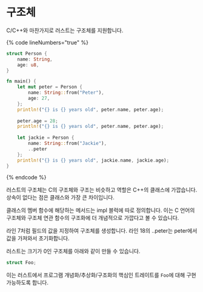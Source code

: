 # 구조체

C/C++와 마찬가지로 러스트는 구조체를 지원합니다.&#x20;

{% code lineNumbers="true" %}
```rust
struct Person {
    name: String,
    age: u8,
}

fn main() {
    let mut peter = Person {
        name: String::from("Peter"),
        age: 27,
    };
    println!("{} is {} years old", peter.name, peter.age);
    
    peter.age = 28;
    println!("{} is {} years old", peter.name, peter.age);
    
    let jackie = Person {
        name: String::from("Jackie"),
        ..peter
    };
    println!("{} is {} years old", jackie.name, jackie.age);
}
```
{% endcode %}

러스트의 구조체는 C의 구조체와 구조는 비슷하고 역할은 C++의 클래스에 가깝습니다. 상속이 없다는 점은 클래스와 가장 큰 차이입니다.&#x20;

클래스의  멤버 함수에 해당하는 메서드는 impl 블럭에 따로 정의합니다. 이는 C 언어의 구조체와 구조체 연관 함수의 구조화에 더 개념적으로 가깝다고 볼 수 있습니다.&#x20;

라인 7처럼 필드의 값을 지정하여 구조체를 생성합니다. 라인 18의 ..peter는 peter에서 값을 가져와서 초기화합니다.&#x20;

러스트는 크기가 0인 구조체를 아래와 같이 만들 수 있습니다.&#x20;

```rust
struct Foo;
```

이는 러스트에서 프로그램 개념화/추상화/구조화의 핵심인 트레이트를 `Foo`에 대해 구현 가능하도록 합니다.&#x20;


